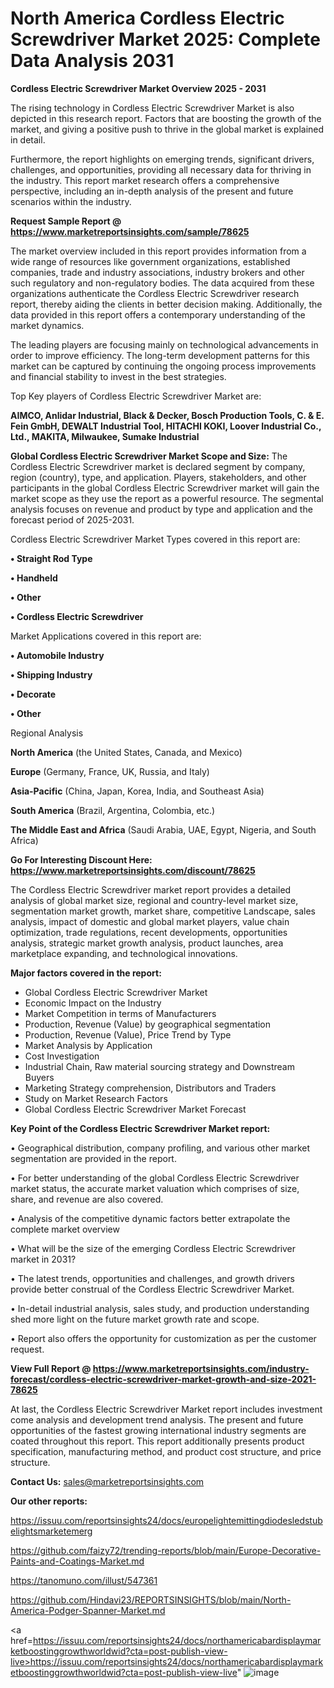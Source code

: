 # North America Cordless Electric Screwdriver Market 2025: Complete Data Analysis 2031

<Strong> Cordless Electric Screwdriver Market Overview 2025 - 2031</strong>

The rising technology in Cordless Electric Screwdriver Market is also depicted in this research report. Factors that are boosting the growth of the market, and giving a positive push to thrive in the global market is explained in detail.

Furthermore, the report highlights on emerging trends, significant drivers, challenges, and opportunities, providing all necessary data for thriving in the industry. This report market research offers a comprehensive perspective, including an in-depth analysis of the present and future scenarios within the industry.

<strong>Request Sample Report @ <a href=https://www.marketreportsinsights.com/sample/78625>https://www.marketreportsinsights.com/sample/78625</a></strong>

The market overview included in this report provides information from a wide range of resources like government organizations, established companies, trade and industry associations, industry brokers and other such regulatory and non-regulatory bodies. The data acquired from these organizations authenticate the Cordless Electric Screwdriver research report, thereby aiding the clients in better decision making. Additionally, the data provided in this report offers a contemporary understanding of the market dynamics.

The leading players are focusing mainly on technological advancements in order to improve efficiency. The long-term development patterns for this market can be captured by continuing the ongoing process improvements and financial stability to invest in the best strategies.

Top Key players of Cordless Electric Screwdriver Market are:

<strong>AIMCO, Anlidar Industrial, Black & Decker, Bosch Production Tools, C. & E. Fein GmbH, DEWALT Industrial Tool, HITACHI KOKI, Loover Industrial Co., Ltd., MAKITA, Milwaukee, Sumake Industrial</strong>

<strong><b>Global Cordless Electric Screwdriver Market Scope and Size:</b></strong>
The Cordless Electric Screwdriver market is declared segment by company, region (country), type, and application. Players, stakeholders, and other participants in the global Cordless Electric Screwdriver market will gain the market scope as they use the report as a powerful resource. The segmental analysis focuses on revenue and product by type and application and the forecast period of 2025-2031.

Cordless Electric Screwdriver Market Types covered in this report are:

<strong>• Straight Rod Type

• Handheld

• Other

• Cordless Electric Screwdriver</strong>

Market Applications covered in this report are:

<strong>• Automobile Industry

• Shipping Industry

• Decorate

• Other</strong> 

Regional Analysis

<strong>North America</strong> (the United States, Canada, and Mexico)

<strong>Europe</strong> (Germany, France, UK, Russia, and Italy)

<strong>Asia-Pacific</strong> (China, Japan, Korea, India, and Southeast Asia)

<strong>South America</strong> (Brazil, Argentina, Colombia, etc.)

<strong>The Middle East and Africa</strong> (Saudi Arabia, UAE, Egypt, Nigeria, and South Africa)

<strong>Go For Interesting Discount Here: <a href=https://www.marketreportsinsights.com/discount/78625>https://www.marketreportsinsights.com/discount/78625</a></strong>

The Cordless Electric Screwdriver market report provides a detailed analysis of global market size, regional and country-level market size, segmentation market growth, market share, competitive Landscape, sales analysis, impact of domestic and global market players, value chain optimization, trade regulations, recent developments, opportunities analysis, strategic market growth analysis, product launches, area marketplace expanding, and technological innovations.

<strong><b>Major factors covered in the report:</b></strong>
<ul>
  <li>Global Cordless Electric Screwdriver Market </li>
  <li>Economic Impact on the Industry</li>
  <li>Market Competition in terms of Manufacturers</li>
  <li>Production, Revenue (Value) by geographical segmentation</li>
  <li>Production, Revenue (Value), Price Trend by Type</li>
  <li>Market Analysis by Application</li>
  <li>Cost Investigation</li>
  <li>Industrial Chain, Raw material sourcing strategy and Downstream Buyers</li>
  <li>Marketing Strategy comprehension, Distributors and Traders</li>
  <li>Study on Market Research Factors</li>
  <li>Global Cordless Electric Screwdriver Market Forecast</li>
</ul>

<strong><b>Key Point of the Cordless Electric Screwdriver Market report:</b></strong>

• Geographical distribution, company profiling, and various other market segmentation are provided in the report.

• For better understanding of the global Cordless Electric Screwdriver market status, the accurate market valuation which comprises of size, share, and revenue are also covered.

• Analysis of the competitive dynamic factors better extrapolate the complete market overview

• What will be the size of the emerging Cordless Electric Screwdriver market in 2031?

• The latest trends, opportunities and challenges, and growth drivers provide better construal of the Cordless Electric Screwdriver Market.

• In-detail industrial analysis, sales study, and production understanding shed more light on the future market growth rate and scope.

• Report also offers the opportunity for customization as per the customer request.

<strong><b>View Full Report @ <a href=https://www.marketreportsinsights.com/industry-forecast/cordless-electric-screwdriver-market-growth-and-size-2021-78625>https://www.marketreportsinsights.com/industry-forecast/cordless-electric-screwdriver-market-growth-and-size-2021-78625</a></b></strong>


At last, the Cordless Electric Screwdriver Market report includes investment come analysis and development trend analysis. The present and future opportunities of the fastest growing international industry segments are coated throughout this report. This report additionally presents product specification, manufacturing method, and product cost structure, and price structure.

<strong>Contact Us:</strong>
sales@marketreportsinsights.com

<strong>Our other reports:</strong>

<a href=https://issuu.com/reportsinsights24/docs/europelightemittingdiodesledstubelightsmarketemerg>https://issuu.com/reportsinsights24/docs/europelightemittingdiodesledstubelightsmarketemerg</a>

<a href=https://github.com/faizy72/trending-reports/blob/main/Europe-Decorative-Paints-and-Coatings-Market.md>https://github.com/faizy72/trending-reports/blob/main/Europe-Decorative-Paints-and-Coatings-Market.md</a>

<a href=https://tanomuno.com/illust/547361>https://tanomuno.com/illust/547361</a>

<a href=https://github.com/Hindavi23/REPORTSINSIGHTS/blob/main/North-America-Podger-Spanner-Market.md>https://github.com/Hindavi23/REPORTSINSIGHTS/blob/main/North-America-Podger-Spanner-Market.md</a>

<a href=https://issuu.com/reportsinsights24/docs/northamericabardisplaymarketboostinggrowthworldwid?cta=post-publish-view-live>https://issuu.com/reportsinsights24/docs/northamericabardisplaymarketboostinggrowthworldwid?cta=post-publish-view-live</a>"
![image](https://github.com/user-attachments/assets/b573304c-1de8-46a7-9760-e63108a56301)
